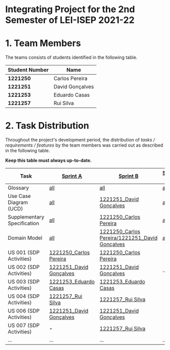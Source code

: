 # Integrating Project for the 2nd Semester of LEI-ISEP 2021-22

# 1. Team Members

The teams consists of students identified in the following table.

| Student Number | Name            |
|----------------|-----------------|
| **1221250**    | Carlos Pereira  |
| **1221251**    | David Gonçalves |
| **1221253**    | Eduardo Casas   |
| **1221257**    | Rui Silva       |

# 2. Task Distribution ###

Throughout the project's development period, the distribution of _tasks / requirements / features_ by the team members
was carried out as described in the following table.

**Keep this table must always up-to-date.**

| Task                        | [Sprint A](sprintA/Readme.md)                                                              | [Sprint B](sprintB/Readme.md)                                                                                 | [Sprint C](sprintC/Readme.md)                                                              | [Sprint D](sprintD/Readme.md)                                                              |
|-----------------------------|--------------------------------------------------------------------------------------------|---------------------------------------------------------------------------------------------------------------|--------------------------------------------------------------------------------------------|--------------------------------------------------------------------------------------------|
| Glossary                    | [all](sprintA/global-artifacts/01.requirements-engineering/glossary.md)                    | [all](sprintB/global-artifacts/00.engineering-requirements/glossary.md)                                       | [all](sprintC/global-artifacts/00.engineering-requirements/glossary.md)                    | [all](sprintD/global-artifacts/00.engineering-requirements/glossary.md)                    |
| Use Case Diagram (UCD)      | [all](sprintA/global-artifacts/01.requirements-engineering/use-case-diagram.md)            | [1221251_David Gonçalves](sprintB/global-artifacts/00.engineering-requirements/use-case-diagram.md)           | [all](sprintC/global-artifacts/00.engineering-requirements/use-case-diagram.md)            | [all](sprintD/global-artifacts/00.engineering-requirements/use-case-diagram.md)            |
| Supplementary Specification | [all](sprintA/global-artifacts/01.requirements-engineering/supplementary-specification.md) | [1221250_Carlos Pereira](sprintB/global-artifacts/00.engineering-requirements/supplementary-specification.md) | [all](sprintC/global-artifacts/00.engineering-requirements/supplementary-specification.md) | [all](sprintD/global-artifacts/00.engineering-requirements/supplementary-specification.md) |
| Domain Model                | [all](sprintA/global-artifacts/02.analysis/Readme.md)                                      | [1221250_Carlos Pereira/1221251_David Gonçalves](sprintB/global-artifacts/01.analysis/analysis.md)            | [all](sprintC/global-artifacts/01.analysis/analysis.md)                                    | [all](sprintD/global-artifacts/01.analysis/analysis.md)                                    |
| US 001 (SDP Activities)     | [1221250_Carlos Pereira](sprintA/us001/Readme.md)                                          | [1221250_Carlos Pereira](sprintB/us001/Readme.md)                                                             |                                                                                            |                                                                                            |
| US 002 (SDP Activities)     | [1221251_David Gonçalves](sprintA/us002/Readme.md)                                         | [1221251_David Gonçalves](sprintB/us002/Readme.md)                                                            | ...                                                                                        | ...                                                                                        |
| US 003 (SDP Activities)     | [1221253_Eduardo Casas](sprintA/us003/Readme.md)                                           | [1221253_Eduardo Casas](sprintB/us003/Readme.md)                                                              |                                                                                            |                                                                                            |
| US 004 (SDP Activities)     | [1221257_Rui Silva](sprintA/us004/Readme.md)                                               | [1221257_Rui Silva](sprintB/us004/Readme.md)                                                                  |                                                                                            |                                                                                            |
| US 006 (SDP Activities)     | [1221251_David Gonçalves](sprintA/us006/Readme.md)                                         | [1221251_David Gonçalves](sprintB/us006/Readme.md)                                                            |                                                                                            |                                                                                            |
| US 007 (SDP Activities)     | **-**                                                                                      | [1221257_Rui Silva](sprintB/us007/Readme.md)                                                                  |                                                                                            |                                                                                            |
| ...                         | ...                                                                                        | ...                                                                                                           | ...                                                                                        | ...                                                                                        |



